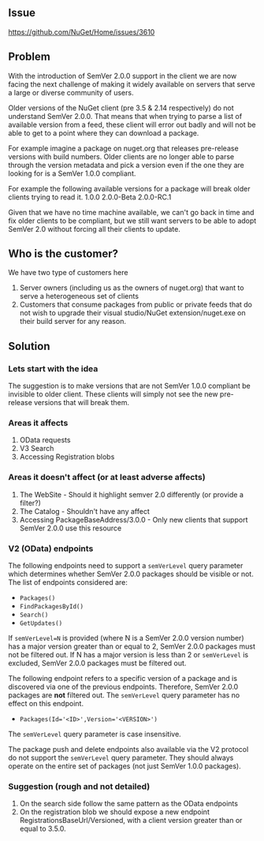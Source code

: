 ## Issue
https://github.com/NuGet/Home/issues/3610

## Problem
With the introduction of SemVer 2.0.0 support in the client we are now facing the next challenge of making it widely available on servers that serve a large or diverse community of users.

Older versions of the NuGet client (pre 3.5 & 2.14 respectively) do not understand SemVer 2.0.0. That means that when trying to parse a list of available version from a feed, these client will error out badly and will not be able to get to a point where they can download a package.

For example imagine a package on nuget.org that releases pre-release versions with build numbers. Older clients are no longer able to parse through the version metadata and pick a version even if the one they are looking for is a SemVer 1.0.0 compliant.

For example the following available versions for a package will break older clients trying to read it.
1.0.0
2.0.0-Beta
2.0.0-RC.1

Given that we have no time machine available, we can't go back in time and fix older clients to be compliant, but we still want servers to be able to adopt SemVer 2.0 without forcing all their clients to update.

## Who is the customer?
We have two type of customers here
1. Server owners (including us as the owners of nuget.org) that want to serve a heterogeneous set of clients
2. Customers that consume packages from public or private feeds that do not wish to upgrade their visual studio/NuGet extension/nuget.exe on their build server for any reason.

## Solution

### Lets start with the idea

The suggestion is to make versions that are not SemVer 1.0.0 compliant be invisible to older client. These clients will simply not see the new pre-release versions that will break them.

### Areas it affects

1. OData requests
2. V3 Search
3. Accessing Registration blobs

### Areas it doesn't affect (or at least adverse affects)

1. The WebSite - Should it highlight semver 2.0 differently (or provide a filter?)
2. The Catalog - Shouldn't have any affect
3. Accessing PackageBaseAddress/3.0.0 - Only new clients that support SemVer 2.0.0 use this resource

### V2 (OData) endpoints

The following endpoints need to support a `semVerLevel` query parameter which determines whether SemVer 2.0.0 packages should be visible or not. The list of endpoints considered are:

 - `Packages()`
 - `FindPackagesById()`
 - `Search()`
 - `GetUpdates()`

If `semVerLevel=N` is provided (where N is a SemVer 2.0.0 version number) has a major version greater than or equal to 2, SemVer 2.0.0 packages must not be filtered out. If N has a major version is less than 2 or `semVerLevel` is excluded, SemVer 2.0.0 packages must be filtered out.

The following endpoint refers to a specific version of a package and is discovered via one of the previous endpoints. Therefore, SemVer 2.0.0 packages are **not** filtered out. The `semVerLevel` query parameter has no effect on this endpoint.

 - `Packages(Id='<ID>',Version='<VERSION>')`

The `semVerLevel` query parameter is case insensitive.

The package push and delete endpoints also available via the V2 protocol do not support the `semVerLevel` query parameter. They should always operate on the entire set of packages (not just SemVer 1.0.0 packages).

### Suggestion (rough and not detailed)

1. On the search side follow the same pattern as the OData endpoints
1. On the registration blob we should expose a new endpoint RegistrationsBaseUrl/Versioned, with a client version greater than or equal to 3.5.0.
